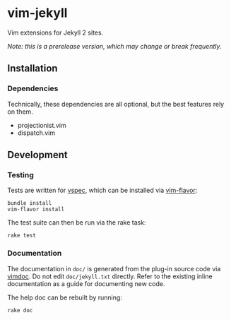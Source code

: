 # vim-jekyll

Vim extensions for Jekyll 2 sites.

*Note: this is a prerelease version, which may change or break frequently.*

<!--[![Build Status][buildimg]](https://travis-ci.org/noahfrederick/vim-jekyll)-->

## Installation

### Dependencies

Technically, these dependencies are all optional, but the best features rely on
them.

- projectionist.vim
- dispatch.vim

## Development

### Testing

Tests are written for [vspec][vspec], which can be installed via
[vim-flavor][vim-flavor]:

	bundle install
	vim-flavor install

The test suite can then be run via the rake task:

	rake test

### Documentation

The documentation in `doc/` is generated from the plug-in source code via
[vimdoc][vimdoc]. Do not edit `doc/jekyll.txt` directly. Refer to the
existing inline documentation as a guide for documenting new code.

The help doc can be rebuilt by running:

	rake doc

[buildimg]: https://travis-ci.org/noahfrederick/vim-jekyll.png?branch=master
[vspec]: https://github.com/kana/vim-vspec
[vim-flavor]: https://github.com/kana/vim-flavor
[vimdoc]: https://github.com/google/vimdoc
